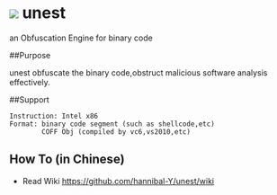 ![](http://unest.org/logoa.png) unest
=====

an Obfuscation Engine for binary code

##Purpose

unest obfuscate the binary code,obstruct malicious software analysis effectively.

##Support

```
Instruction: Intel x86
Format: binary code segment (such as shellcode,etc)
        COFF Obj (compiled by vc6,vs2010,etc)
```

## How To (in Chinese)

* Read Wiki https://github.com/hannibal-Y/unest/wiki
